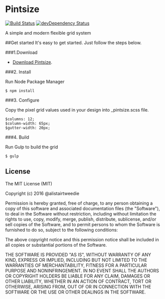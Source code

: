 # Pintsize

[![Build Status](https://travis-ci.org/alistairtweedie/pintsize.svg?branch=master)](https://travis-ci.org/alistairtweedie/pintsize)
[![devDependency Status](https://david-dm.org/alistairtweedie/pintsize/dev-status.svg)](https://david-dm.org/alistairtweedie/pintsize#info=devDependencies)


A simple and modern flexible grid system


##Get started
It's easy to get started. Just follow the steps below.


###1.Download

* [Download Pintsize](https://github.com/alistairtweedie/pintsize/archive/master.zip).


###2. Install

Run Node Package Manager

	$ npm install


###3. Configure

Copy the pixel grid values used in your design into _pintsize.scss file.

	$columns: 12;
    $column-width: 65px;
    $gutter-width: 20px;


###4. Build

Run Gulp to build the grid

	$ gulp


## License

The MIT License (MIT)

Copyright (c) 2016 @alistairtweedie

Permission is hereby granted, free of charge, to any person obtaining a copy of this software and associated documentation files (the "Software"), to deal in the Software without restriction, including without limitation the rights to use, copy, modify, merge, publish, distribute, sublicense, and/or sell copies of the Software, and to permit persons to whom the Software is furnished to do so, subject to the following conditions:

The above copyright notice and this permission notice shall be included in all copies or substantial portions of the Software.

THE SOFTWARE IS PROVIDED "AS IS", WITHOUT WARRANTY OF ANY KIND, EXPRESS OR IMPLIED, INCLUDING BUT NOT LIMITED TO THE WARRANTIES OF MERCHANTABILITY, FITNESS FOR A PARTICULAR PURPOSE AND NONINFRINGEMENT. IN NO EVENT SHALL THE AUTHORS OR COPYRIGHT HOLDERS BE LIABLE FOR ANY CLAIM, DAMAGES OR OTHER LIABILITY, WHETHER IN AN ACTION OF CONTRACT, TORT OR OTHERWISE, ARISING FROM, OUT OF OR IN CONNECTION WITH THE SOFTWARE OR THE USE OR OTHER DEALINGS IN THE SOFTWARE.
